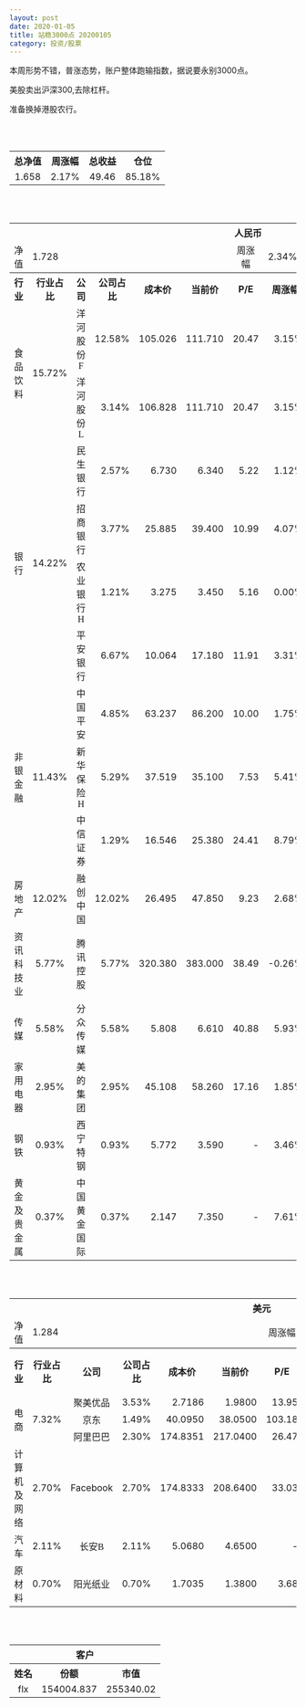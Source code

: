 ```yaml
---
layout: post
date: 2020-01-05
title: 站稳3000点 20200105
category: 投资/股票
---
```


本周形势不错，普涨态势，账户整体跑输指数，据说要永别3000点。

美股卖出沪深300,去除杠杆。

准备换掉港股农行。

<br/>
<br/>

<table cellspacing="0" border="0">
	<tr>
		<th height="21" align="center"><font face="Noto Sans CJK SC Regular">总净值</font></th>
		<th align="center"><font face="Noto Sans CJK SC Regular">周涨幅</font></th>
		<th align="center"><font face="Noto Sans CJK SC Regular">总收益</font></th>
		<th align="center"><font face="Noto Sans CJK SC Regular">仓位</font></th>
	</tr>
	<tr>
		<td height="17" align="center" sdval="1.658" sdnum="1033;0;0.000">1.658</td>
		<td align="center" sdval="0.0217" sdnum="1033;0;0.00%">2.17%</td>
		<td align="center" sdval="49.46" sdnum="1033;0;0.00">49.46</td>
		<td align="center" sdval="0.8518" sdnum="1033;0;0.00%">85.18%</td>
	</tr>
</table>
<br />
<br />
<table>
	<tr>
		<th colspan="12"  height="21" align="center" valign="middle"><font face="Noto Sans CJK SC Regular">人民币</font></th>
		</tr>
	<tr>
		<td height="17" align="center"><font face="Noto Sans CJK SC Regular">净值</font></td>
		<td colspan="5"  align="left" valign="middle" sdval="1.728" sdnum="1033;">1.728</td>
		<td align="center"><font face="Noto Sans CJK SC Regular">周涨幅</font></td>
		<td colspan="5"  align="left" valign="middle" sdval="0.0234" sdnum="1033;0;0.00%">2.34%</td>
		</tr>
	<tr>
		<th height="21" align="center" valign="middle"><font face="Noto Sans CJK SC Regular">行业</font></th>
		<th align="center" valign="middle"><font face="Noto Sans CJK SC Regular">行业占比</font></th>
		<th align="center"><font face="Noto Sans CJK SC Regular">公司</font></th>
		<th align="center"><font face="Noto Sans CJK SC Regular">公司占比</font></th>
		<th align="center"><font face="Noto Sans CJK SC Regular">成本价</font></th>
		<th align="center"><font face="Noto Sans CJK SC Regular">当前价</font></th>
		<th align="center">P/E</th>
		<th align="center"><font face="Noto Sans CJK SC Regular">周涨幅</font></th>
		<th align="center"><font face="Noto Sans CJK SC Regular">总涨幅</font></th>
		<th align="left"><font face="Noto Sans CJK SC Regular">下一阶梯</font></th>
		<th align="left"><font face="Noto Sans CJK SC Regular">浮动止损价</font></th>
		<th align="center"><font face="Noto Sans CJK SC Regular">止损价</font></th>
	</tr>
	<tr>
		<td rowspan="2"  height="42" align="center" valign="middle"><font face="Noto Sans CJK SC Regular">食品饮料</font></td>
		<td rowspan="2"  align="center" valign="middle" sdval="0.1572" sdnum="1033;0;0.00%">15.72%</td>
		<td align="center"><font face="Noto Sans CJK SC Regular">洋河股份F</font></td>
		<td align="right" sdval="0.1258" sdnum="1033;0;0.00%">12.58%</td>
		<td align="right" sdval="105.026" sdnum="1033;0;0.000">105.026</td>
		<td align="right" sdval="111.71" sdnum="1033;0;0.000">111.710</td>
		<td align="right" sdval="20.47" sdnum="1033;0;0.00">20.47</td>
		<td align="right" sdval="0.0315" sdnum="1033;0;0.00%">3.15%</td>
		<td align="right" bgcolor="#FFCCCC" sdval="0.0622413840382381" sdnum="1033;0;0.00%"><font color="#CC0000">6.22%</font></td>
		<td align="right" sdval="131.2825" sdnum="1033;0;0.000">131.283</td>
		<td align="right" sdval="0" sdnum="1033;0;0.000">0.000</td>
		<td align="right" sdval="0" sdnum="1033;0;0.000">0.000</td>
	</tr>
	<tr>
		<td align="center"><font face="Noto Sans CJK SC Regular">洋河股份L</font></td>
		<td align="right" sdval="0.0314" sdnum="1033;0;0.00%">3.14%</td>
		<td align="right" sdval="106.828" sdnum="1033;0;0.000">106.828</td>
		<td align="right" sdval="111.71" sdnum="1033;0;0.000">111.710</td>
		<td align="right" sdval="20.47" sdnum="1033;0;0.00">20.47</td>
		<td align="right" sdval="0.0315" sdnum="1033;0;0.00%">3.15%</td>
		<td align="right" bgcolor="#FFCCCC" sdval="0.0442996293106674" sdnum="1033;0;0.00%"><font color="#CC0000">4.43%</font></td>
		<td align="right" sdval="133.535" sdnum="1033;0;0.000">133.535</td>
		<td align="right" sdval="0" sdnum="1033;0;0.000">0.000</td>
		<td align="right" sdval="0" sdnum="1033;0;0.000">0.000</td>
	</tr>
	<tr>
		<td rowspan="4"  height="72" align="center" valign="middle"><font face="Noto Sans CJK SC Regular">银行</font></td>
		<td rowspan="4"  align="center" valign="middle" sdval="0.1422" sdnum="1033;0;0.00%">14.22%</td>
		<td align="center"><font face="Noto Sans CJK SC Regular">民生银行</font></td>
		<td align="right" sdval="0.0257" sdnum="1033;0;0.00%">2.57%</td>
		<td align="right" sdval="6.73" sdnum="1033;0;0.000">6.730</td>
		<td align="right" sdval="6.34" sdnum="1033;0;0.000">6.340</td>
		<td align="right" sdval="5.22" sdnum="1033;0;0.00">5.22</td>
		<td align="right" sdval="0.0112" sdnum="1033;0;0.00%">1.12%</td>
		<td align="right" bgcolor="#CCFFCC" sdval="-0.0593494799405648" sdnum="1033;0;0.00%"><font color="#006600">-5.93%</font></td>
		<td align="right" sdval="8.4125" sdnum="1033;0;0.000">8.413</td>
		<td align="right" sdval="0" sdnum="1033;0;0.000">0.000</td>
		<td align="right" sdval="0" sdnum="1033;0;0.000">0.000</td>
	</tr>
	<tr>
		<td align="center"><font face="Noto Sans CJK SC Regular">招商银行</font></td>
		<td align="right" sdval="0.0377" sdnum="1033;0;0.00%">3.77%</td>
		<td align="right" sdval="25.885" sdnum="1033;0;0.000">25.885</td>
		<td align="right" sdval="39.4" sdnum="1033;0;0.000">39.400</td>
		<td align="right" sdval="10.99" sdnum="1033;0;0.00">10.99</td>
		<td align="right" sdval="0.0407" sdnum="1033;0;0.00%">4.07%</td>
		<td align="right" bgcolor="#FFCCCC" sdval="0.52071705621016" sdnum="1033;0;0.00%"><font color="#CC0000">52.07%</font></td>
		<td align="right" bgcolor="#CCFFCC" sdval="40.4453125" sdnum="1033;0;0.000"><font color="#006600">40.445</font></td>
		<td align="right" bgcolor="#FFCCCC" sdval="29.76775" sdnum="1033;0;0.000"><font color="#CC0000">29.768</font></td>
		<td align="right" bgcolor="#FFCCCC" sdval="29.768" sdnum="1033;0;0.000"><font color="#CC0000">29.768</font></td>
	</tr>
	<tr>
		<td align="center"><font face="Noto Sans CJK SC Regular">农业银行H</font></td>
		<td align="right" sdval="0.0121" sdnum="1033;0;0.00%">1.21%</td>
		<td align="right" sdval="3.275" sdnum="1033;0;0.000">3.275</td>
		<td align="right" sdval="3.45" sdnum="1033;0;0.000">3.450</td>
		<td align="right" sdval="5.16" sdnum="1033;0;0.00">5.16</td>
		<td align="right" sdval="0" sdnum="1033;0;0.00%">0.00%</td>
		<td align="right" bgcolor="#FFCCCC" sdval="0.0520351145038167" sdnum="1033;0;0.00%"><font color="#CC0000">5.20%</font></td>
		<td align="right" sdval="4.09375" sdnum="1033;0;0.000">4.094</td>
		<td align="right" sdval="0" sdnum="1033;0;0.000">0.000</td>
		<td align="right" sdval="0" sdnum="1033;0;0.000">0.000</td>
	</tr>
	<tr>
		<td align="center"><font face="Noto Sans CJK SC Regular">平安银行</font></td>
		<td align="right" sdval="0.0667" sdnum="1033;0;0.00%">6.67%</td>
		<td align="right" sdval="10.064" sdnum="1033;0;0.000">10.064</td>
		<td align="right" sdval="17.18" sdnum="1033;0;0.000">17.180</td>
		<td align="right" sdval="11.91" sdnum="1033;0;0.00">11.91</td>
		<td align="right" sdval="0.0331" sdnum="1033;0;0.00%">3.31%</td>
		<td align="right" bgcolor="#FFCCCC" sdval="0.705674721780604" sdnum="1033;0;0.00%"><font color="#CC0000">70.57%</font></td>
		<td align="right" bgcolor="#CCFFCC" sdval="19.65625" sdnum="1033;0;0.000"><font color="#006600">19.656</font></td>
		<td align="right" bgcolor="#FFCCCC" sdval="14.467" sdnum="1033;0;0.000"><font color="#CC0000">14.467</font></td>
		<td align="right" bgcolor="#FFCCCC" sdval="14.467" sdnum="1033;0;0.000"><font color="#CC0000">14.467</font></td>
	</tr>
	<tr>
		<td rowspan="3"  height="52" align="center" valign="middle"><font face="Noto Sans CJK SC Regular">非银金融</font></td>
		<td rowspan="3"  align="center" valign="middle" sdval="0.1143" sdnum="1033;0;0.00%">11.43%</td>
		<td align="center"><font face="Noto Sans CJK SC Regular">中国平安</font></td>
		<td align="right" sdval="0.0485" sdnum="1033;0;0.00%">4.85%</td>
		<td align="right" sdval="63.237" sdnum="1033;0;0.000">63.237</td>
		<td align="right" sdval="86.2" sdnum="1033;0;0.000">86.200</td>
		<td align="right" sdval="10" sdnum="1033;0;0.00">10.00</td>
		<td align="right" sdval="0.0175" sdnum="1033;0;0.00%">1.75%</td>
		<td align="right" bgcolor="#FFCCCC" sdval="0.361726017995794" sdnum="1033;0;0.00%"><font color="#CC0000">36.17%</font></td>
		<td align="right" bgcolor="#CCFFCC" sdval="98.8078125" sdnum="1033;0;0.000"><font color="#006600">98.808</font></td>
		<td align="right" bgcolor="#FFCCCC" sdval="72.72255" sdnum="1033;0;0.000"><font color="#CC0000">72.723</font></td>
		<td align="right" bgcolor="#FFCCCC" sdval="72.723" sdnum="1033;0;0.000"><font color="#CC0000">72.723</font></td>
	</tr>
	<tr>
		<td align="center"><font face="Noto Sans CJK SC Regular">新华保险H</font></td>
		<td align="right" sdval="0.0529" sdnum="1033;0;0.00%">5.29%</td>
		<td align="right" sdval="37.519" sdnum="1033;0;0.000">37.519</td>
		<td align="right" sdval="35.1" sdnum="1033;0;0.000">35.100</td>
		<td align="right" sdval="7.53" sdnum="1033;0;0.00">7.53</td>
		<td align="right" sdval="0.0541" sdnum="1033;0;0.00%">5.41%</td>
		<td align="right" bgcolor="#CCFFCC" sdval="-0.065873999840081" sdnum="1033;0;0.00%"><font color="#006600">-6.59%</font></td>
		<td align="right" sdval="46.89875" sdnum="1033;0;0.000">46.899</td>
		<td align="right" sdval="0" sdnum="1033;0;0.000">0.000</td>
		<td align="right" sdval="0" sdnum="1033;0;0.000">0.000</td>
	</tr>
	<tr>
		<td align="center"><font face="Noto Sans CJK SC Regular">中信证券</font></td>
		<td align="right" sdval="0.0129" sdnum="1033;0;0.00%">1.29%</td>
		<td align="right" sdval="16.546" sdnum="1033;0;0.000">16.546</td>
		<td align="right" sdval="25.38" sdnum="1033;0;0.000">25.380</td>
		<td align="right" sdval="24.41" sdnum="1033;0;0.00">24.41</td>
		<td align="right" sdval="0.0879" sdnum="1033;0;0.00%">8.79%</td>
		<td align="right" bgcolor="#FFCCCC" sdval="0.53250547564366" sdnum="1033;0;0.00%"><font color="#CC0000">53.25%</font></td>
		<td align="right" bgcolor="#CCFFCC" sdval="25.853125" sdnum="1033;0;0.000"><font color="#006600">25.853</font></td>
		<td align="right" bgcolor="#FFCCCC" sdval="19.0279" sdnum="1033;0;0.000"><font color="#CC0000">19.028</font></td>
		<td align="right" bgcolor="#FFCCCC" sdval="19.028" sdnum="1033;0;0.000"><font color="#CC0000">19.028</font></td>
	</tr>
	<tr>
		<td height="17" align="center" valign="middle"><font face="Noto Sans CJK SC Regular">房地产</font></td>
		<td align="center" valign="middle" sdval="0.1202" sdnum="1033;0;0.00%">12.02%</td>
		<td align="center"><font face="Noto Sans CJK SC Regular">融创中国</font></td>
		<td align="right" sdval="0.1202" sdnum="1033;0;0.00%">12.02%</td>
		<td align="right" sdval="26.495" sdnum="1033;0;0.000">26.495</td>
		<td align="right" sdval="47.85" sdnum="1033;0;0.000">47.850</td>
		<td align="right" sdval="9.23" sdnum="1033;0;0.00">9.23</td>
		<td align="right" sdval="0.0268" sdnum="1033;0;0.00%">2.68%</td>
		<td align="right" bgcolor="#FFCCCC" sdval="0.804601132289111" sdnum="1033;0;0.00%"><font color="#CC0000">80.46%</font></td>
		<td align="right" bgcolor="#CCFFCC" sdval="51.748046875" sdnum="1033;0;0.000"><font color="#006600">51.748</font></td>
		<td align="right" bgcolor="#FFCCCC" sdval="38.0865625" sdnum="1033;0;0.000"><font color="#CC0000">38.087</font></td>
		<td align="right" bgcolor="#FFCCCC" sdval="38.087" sdnum="1033;0;0.000"><font color="#CC0000">38.087</font></td>
	</tr>
	<tr>
		<td height="17" align="center" valign="middle"><font face="Noto Sans CJK SC Regular">资讯科技业</font></td>
		<td align="center" valign="middle" sdval="0.0577" sdnum="1033;0;0.00%">5.77%</td>
		<td align="center"><font face="Noto Sans CJK SC Regular">腾讯控股</font></td>
		<td align="right" sdval="0.0577" sdnum="1033;0;0.00%">5.77%</td>
		<td align="right" sdval="320.38" sdnum="1033;0;0.000">320.380</td>
		<td align="right" sdval="383" sdnum="1033;0;0.000">383.000</td>
		<td align="right" sdval="38.49" sdnum="1033;0;0.00">38.49</td>
		<td align="right" sdval="-0.0026" sdnum="1033;0;0.00%">-0.26%</td>
		<td align="right" bgcolor="#FFCCCC" sdval="0.194055396716399" sdnum="1033;0;0.00%"><font color="#CC0000">19.41%</font></td>
		<td align="right" sdval="400.475" sdnum="1033;0;0.000">400.475</td>
		<td align="right" sdval="0" sdnum="1033;0;0.000">0.000</td>
		<td align="right" sdval="0" sdnum="1033;0;0.000">0.000</td>
	</tr>
	<tr>
		<td height="17" align="center" valign="middle"><font face="Noto Sans CJK SC Regular">传媒</font></td>
		<td align="center" valign="middle" sdval="0.0558" sdnum="1033;0;0.00%">5.58%</td>
		<td align="center"><font face="Noto Sans CJK SC Regular">分众传媒</font></td>
		<td align="right" sdval="0.0558" sdnum="1033;0;0.00%">5.58%</td>
		<td align="right" sdval="5.808" sdnum="1033;0;0.000">5.808</td>
		<td align="right" sdval="6.61" sdnum="1033;0;0.000">6.610</td>
		<td align="right" sdval="40.88" sdnum="1033;0;0.00">40.88</td>
		<td align="right" sdval="0.0593" sdnum="1033;0;0.00%">5.93%</td>
		<td align="right" bgcolor="#FFCCCC" sdval="0.136685399449036" sdnum="1033;0;0.00%"><font color="#CC0000">13.67%</font></td>
		<td align="right" sdval="7.26" sdnum="1033;0;0.000">7.260</td>
		<td align="right" sdval="0" sdnum="1033;0;0.000">0.000</td>
		<td align="right" sdval="0" sdnum="1033;0;0.000">0.000</td>
	</tr>
	<tr>
		<td height="17" align="center" valign="middle"><font face="Noto Sans CJK SC Regular">家用电器</font></td>
		<td align="center" valign="middle" sdval="0.0295" sdnum="1033;0;0.00%">2.95%</td>
		<td align="center"><font face="Noto Sans CJK SC Regular">美的集团</font></td>
		<td align="right" sdval="0.0295" sdnum="1033;0;0.00%">2.95%</td>
		<td align="right" sdval="45.108" sdnum="1033;0;0.000">45.108</td>
		<td align="right" sdval="58.26" sdnum="1033;0;0.000">58.260</td>
		<td align="right" sdval="17.16" sdnum="1033;0;0.00">17.16</td>
		<td align="right" sdval="0.0185" sdnum="1033;0;0.00%">1.85%</td>
		<td align="right" bgcolor="#FFCCCC" sdval="0.290166906092046" sdnum="1033;0;0.00%"><font color="#CC0000">29.02%</font></td>
		<td align="right" bgcolor="#CCFFCC" sdval="70.48125" sdnum="1033;0;0.000"><font color="#006600">70.481</font></td>
		<td align="right" bgcolor="#FFCCCC" sdval="51.8742" sdnum="1033;0;0.000"><font color="#CC0000">51.874</font></td>
		<td align="right" bgcolor="#FFCCCC" sdval="51.874" sdnum="1033;0;0.000"><font color="#CC0000">51.874</font></td>
	</tr>
	<tr>
		<td height="17" align="center"><font face="Noto Sans CJK SC Regular">钢铁</font></td>
		<td align="center" valign="middle" sdval="0.0093" sdnum="1033;0;0.00%">0.93%</td>
		<td align="center"><font face="Noto Sans CJK SC Regular">西宁特钢</font></td>
		<td align="right" sdval="0.0093" sdnum="1033;0;0.00%">0.93%</td>
		<td align="right" sdval="5.772" sdnum="1033;0;0.000">5.772</td>
		<td align="right" sdval="3.59" sdnum="1033;0;0.000">3.590</td>
		<td align="right" sdnum="1033;0;0.00">-</td>
		<td align="right" sdval="0.0346" sdnum="1033;0;0.00%">3.46%</td>
		<td align="right" bgcolor="#CCFFCC" sdval="-0.379431878031878" sdnum="1033;0;0.00%"><font color="#006600">-37.94%</font></td>
		<td align="right" sdval="7.215" sdnum="1033;0;0.000">7.215</td>
		<td align="right" sdval="0" sdnum="1033;0;0.000">0.000</td>
		<td align="right" sdval="0" sdnum="1033;0;0.000">0.000</td>
	</tr>
	<tr>
		<td height="17" align="center"><font face="Noto Sans CJK SC Regular">黄金及贵金属</font></td>
		<td align="center" valign="middle" sdval="0.0037" sdnum="1033;0;0.00%">0.37%</td>
		<td align="center"><font face="Noto Sans CJK SC Regular">中国黄金国际</font></td>
		<td align="right" sdval="0.0037" sdnum="1033;0;0.00%">0.37%</td>
		<td align="right" sdval="2.147" sdnum="1033;0;0.000">2.147</td>
		<td align="right" sdval="7.35" sdnum="1033;0;0.000">7.350</td>
		<td align="right" sdnum="1033;0;0.00">-</td>
		<td align="right" sdval="0.0761" sdnum="1033;0;0.00%">7.61%</td>
		<td align="right" bgcolor="#FFCCCC" sdval="2.42198146250582" sdnum="1033;0;0.00%"><font color="#CC0000">242.20%</font></td>
		<td align="right" bgcolor="#CCFFCC" sdval="8.19015502929688" sdnum="1033;0;0.000"><font color="#006600">8.190</font></td>
		<td align="right" bgcolor="#FFCCCC" sdval="6.0279541015625" sdnum="1033;0;0.000"><font color="#CC0000">6.028</font></td>
		<td align="right" sdval="0" sdnum="1033;0;0.000">0.000</td>
	</tr>
</table>
<br />
<br />
<table>
	<tr>
		<th colspan="12"  height="21" align="center" valign="middle"><font face="Noto Sans CJK SC Regular">美元</font></th>
		</tr>
	<tr>
		<td height="17" align="center"><font face="Noto Sans CJK SC Regular">净值</font></td>
		<td colspan="5"  align="left" valign="middle" sdval="1.284" sdnum="1033;">1.284</td>
		<td align="center"><font face="Noto Sans CJK SC Regular">周涨幅</font></td>
		<td colspan="5"  align="left" valign="middle" sdval="0.0142" sdnum="1033;0;0.00%">1.42%</td>
		</tr>
	<tr>
		<th height="22" align="center" valign="middle"><font face="Noto Sans CJK SC Regular">行业</font></th>
		<th align="center" valign="middle"><font face="Noto Sans CJK SC Regular">行业占比</font></th>
		<th align="center"><font face="Noto Sans CJK SC Regular">公司</font></th>
		<th align="center"><font face="Noto Sans CJK SC Regular">公司占比</font></th>
		<th align="center"><font face="Noto Sans CJK SC Regular">成本价</font></th>
		<th align="center"><font face="Noto Sans CJK SC Regular">当前价</font></th>
		<th align="center">P/E</th>
		<th align="center"><font face="Noto Sans CJK SC Regular">周涨幅</font></th>
		<th align="center"><font face="Noto Sans CJK SC Regular">总涨幅</font></th>
		<th align="left"><font face="Noto Sans CJK SC Regular">下一阶梯</font></th>
		<th align="left"><font face="Noto Sans CJK SC Regular">浮动止损价</font></th>
		<th align="center"><font face="Noto Sans CJK SC Regular">止损价</font></th>
	</tr>
	<tr>
		<td rowspan="3"  height="51" align="center" valign="middle"><font face="Noto Sans CJK SC Regular">电商</font></td>
		<td rowspan="3"  align="center" valign="middle" sdval="0.0732" sdnum="1033;0;0.00%">7.32%</td>
		<td align="center" sdnum="1033;0;0.00%"><font face="Noto Sans CJK SC Regular">聚美优品</font></td>
		<td align="right" sdval="0.0353" sdnum="1033;0;0.00%">3.53%</td>
		<td align="right" sdval="2.7186" sdnum="1033;0;0.0000">2.7186</td>
		<td align="right" sdval="1.98" sdnum="1033;0;0.0000">1.9800</td>
		<td align="right" sdval="13.95" sdnum="1033;0;0.00">13.95</td>
		<td align="right" sdval="-0.0341" sdnum="1033;0;0.00%">-3.41%</td>
		<td align="right" bgcolor="#CCFFCC" sdval="-0.273083954976826" sdnum="1033;0;0.00%"><font color="#006600">-27.31%</font></td>
		<td align="right" sdval="3.39825" sdnum="1033;0;0.000">3.398</td>
		<td align="right" sdval="0" sdnum="1033;0;0.000">0.000</td>
		<td align="right" sdval="0" sdnum="1033;0;0.000">0.000</td>
	</tr>
	<tr>
		<td align="center" sdnum="1033;0;0.00%"><font face="Noto Sans CJK SC Regular">京东</font></td>
		<td align="right" sdval="0.0149" sdnum="1033;0;0.00%">1.49%</td>
		<td align="right" sdval="40.095" sdnum="1033;0;0.0000">40.0950</td>
		<td align="right" sdval="38.05" sdnum="1033;0;0.0000">38.0500</td>
		<td align="right" sdval="103.18" sdnum="1033;0;0.00">103.18</td>
		<td align="right" sdval="0.0573" sdnum="1033;0;0.00%">5.73%</td>
		<td align="right" bgcolor="#CCFFCC" sdval="-0.0524038658186807" sdnum="1033;0;0.00%"><font color="#006600">-5.24%</font></td>
		<td align="right" sdval="50.11875" sdnum="1033;0;0.000">50.119</td>
		<td align="right" sdval="0" sdnum="1033;0;0.000">0.000</td>
		<td align="right" sdval="0" sdnum="1033;0;0.000">0.000</td>
	</tr>
	<tr>
		<td align="center" sdnum="1033;0;0.00%"><font face="Noto Sans CJK SC Regular">阿里巴巴</font></td>
		<td align="right" sdval="0.023" sdnum="1033;0;0.00%">2.30%</td>
		<td align="right" sdval="174.8351" sdnum="1033;0;0.0000">174.8351</td>
		<td align="right" sdval="217.04" sdnum="1033;0;0.0000">217.0400</td>
		<td align="right" sdval="26.47" sdnum="1033;0;0.00">26.47</td>
		<td align="right" sdval="0.0071" sdnum="1033;0;0.00%">0.71%</td>
		<td align="right" bgcolor="#FFCCCC" sdval="0.239998323334387" sdnum="1033;0;0.00%"><font color="#CC0000">24.00%</font></td>
		<td align="right" sdval="218.543875" sdnum="1033;0;0.000">218.544</td>
		<td align="right" sdval="0" sdnum="1033;0;0.000">0.000</td>
		<td align="right" sdval="0" sdnum="1033;0;0.000">0.000</td>
	</tr>
	<tr>
		<td height="17" align="center"><font face="Noto Sans CJK SC Regular">计算机及网络</font></td>
		<td align="center" sdval="0.027" sdnum="1033;0;0.00%">2.70%</td>
		<td align="center" sdnum="1033;0;0.00%">Facebook</td>
		<td align="right" sdval="0.027" sdnum="1033;0;0.00%">2.70%</td>
		<td align="right" sdval="174.8333" sdnum="1033;0;0.0000">174.8333</td>
		<td align="right" sdval="208.64" sdnum="1033;0;0.0000">208.6400</td>
		<td align="right" sdval="33.03" sdnum="1033;0;0.00">33.03</td>
		<td align="right" sdval="0.0027" sdnum="1033;0;0.00%">0.27%</td>
		<td align="right" bgcolor="#FFCCCC" sdval="0.19196533715259" sdnum="1033;0;0.00%"><font color="#CC0000">19.20%</font></td>
		<td align="right" sdval="218.541625" sdnum="1033;0;0.000">218.542</td>
		<td align="right" sdval="0" sdnum="1033;0;0.000">0.000</td>
		<td align="right" sdval="0" sdnum="1033;0;0.000">0.000</td>
	</tr>
	<tr>
		<td height="22" align="center" valign="middle"><font face="Noto Sans CJK SC Regular">汽车</font></td>
		<td align="center" sdval="0.0211" sdnum="1033;0;0.00%">2.11%</td>
		<td align="center" sdnum="1033;0;0.00%"><font face="Noto Sans CJK SC Regular">长安B</font></td>
		<td align="right" sdval="0.0211" sdnum="1033;0;0.00%">2.11%</td>
		<td align="right" sdval="5.068" sdnum="1033;0;0.0000">5.0680</td>
		<td align="right" sdval="4.65" sdnum="1033;0;0.0000">4.6500</td>
		<td align="right" sdnum="1033;0;0.00">-</td>
		<td align="right" sdval="0.0288" sdnum="1033;0;0.00%">2.88%</td>
		<td align="right" bgcolor="#CCFFCC" sdval="-0.0838782951854774" sdnum="1033;0;0.00%"><font color="#006600">-8.39%</font></td>
		<td align="right" sdval="6.335" sdnum="1033;0;0.000">6.335</td>
		<td align="right" sdval="0" sdnum="1033;0;0.000">0.000</td>
		<td align="right" sdval="0" sdnum="1033;0;0.000">0.000</td>
	</tr>
	<tr>
		<td height="17" align="center"><font face="Noto Sans CJK SC Regular">原材料</font></td>
		<td align="center" sdval="0.007" sdnum="1033;0;0.00%">0.70%</td>
		<td align="center" sdnum="1033;0;0.00%"><font face="Noto Sans CJK SC Regular">阳光纸业</font></td>
		<td align="right" sdval="0.007" sdnum="1033;0;0.00%">0.70%</td>
		<td align="right" sdval="1.7035" sdnum="1033;0;0.0000">1.7035</td>
		<td align="right" sdval="1.38" sdnum="1033;0;0.0000">1.3800</td>
		<td align="right" sdval="3.68" sdnum="1033;0;0.00">3.68</td>
		<td align="right" sdval="0.104" sdnum="1033;0;0.00%">10.40%</td>
		<td align="right" bgcolor="#CCFFCC" sdval="-0.191303140592897" sdnum="1033;0;0.00%"><font color="#006600">-19.13%</font></td>
		<td align="right" sdval="2.129375" sdnum="1033;0;0.000">2.129</td>
		<td align="right" sdval="0" sdnum="1033;0;0.000">0.000</td>
		<td align="right" sdval="0" sdnum="1033;0;0.000">0.000</td>
	</tr>
</table>
<br />
<br />
<table>
	<tr>
		<th colspan="12"  height="21" align="center" valign="middle"><font face="Noto Sans CJK SC Regular">客户</font></th>
		</tr>
	<tr>
		<th height="22" align="center"><font face="Noto Sans CJK SC Regular">姓名</font></th>
		<th align="center"><font face="Noto Sans CJK SC Regular">份额</font></th>
		<th align="center"><font face="Noto Sans CJK SC Regular">市值</font></th>
	</tr>
	<tr>
		<td height="17" align="center">flx</td>
		<td align="center" sdval="154004.837" sdnum="1033;">154004.837</td>
		<td align="center" sdval="255340.019746" sdnum="1033;0;0.00">255340.02</td>
	</tr>
</table>
